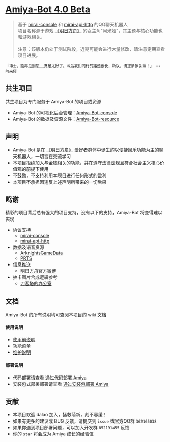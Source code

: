 # [Amiya-Bot 4.0 Beta](https://github.com/vivien8261/Amiya-Bot)

> 基于 [mirai-console](https://github.com/mamoe/mirai-console) 和 [mirai-api-http](https://github.com/project-mirai/mirai-api-http) 的QQ聊天机器人<br>
> 项目名称源于游戏 [《明日方舟》](https://ak.hypergryph.com/) 的女主角"阿米娅"，其主题与核心功能也和游戏相关。
> <br><br>注意：该版本仍处于测试阶段，近期可能会进行大量修改，请注意定期查看项目进展。

    「博士，能再见到您……真是太好了。今后我们同行的路还很长，所以，请您多多关照！」 -- 阿米娅

## 共生项目

共生项目为专门服务于 Amiya-Bot 的项目或资源

- Amiya-Bot 的可视化后台管理：[Amiya-Bot-console](https://github.com/vivien8261/Amiya-Bot-console)
- Amiya-Bot 的数据及资源文件：[Amiya-Bot-resource](https://github.com/vivien8261/Amiya-Bot-resource)

## 声明

- Amiya-Bot 是在 [《明日方舟》](https://ak.hypergryph.com/) 爱好者群体中诞生的以便捷娱乐功能为主的聊天机器人，一切旨在交流学习
- 本项目拒绝加入与金钱相关的功能，并在遵守法律法规且符合社会主义核心价值观的前提下使用
- 不鼓励，不支持利用本项目进行任何形式的盈利
- 本项目不承担因违反上述声明所带来的一切后果

## 鸣谢

精彩的项目背后总有强大的项目支持，没有以下的支持，Amiya-Bot 将变得难以实现

- 协议支持
    - [mirai-console](https://github.com/mamoe/mirai-console)
    - [mirai-api-http](https://github.com/project-mirai/mirai-api-http)
- 数据及语音资源
    - [ArknightsGameData](https://github.com/Kengxxiao/ArknightsGameData)
    - [PRTS](http://prts.wiki/)
- 信息推送
    - [明日方舟官方微博](https://m.weibo.cn/u/6279793937)
- 抽卡图片合成逻辑参考
    - [刀客塔的办公室](https://github.com/Rominwolf/doctors_office)

## 文档

Amiya-Bot 的所有说明均可查阅本项目的 wiki 文档

#### 使用说明

- [使用前说明](https://github.com/vivien8261/Amiya-Bot/wiki)
- [功能菜单](https://github.com/vivien8261/Amiya-Bot/wiki/功能菜单)
- [维护说明](https://github.com/vivien8261/Amiya-Bot/wiki/维护-Amiya-Bot)

#### 部署说明

- 代码部署请查看 [通过代码部署 Amiya](https://github.com/vivien8261/Amiya-Bot/wiki/通过代码部署-Amiya)
- 安装包式部署部署请查看 [通过安装包部署 Amiya](https://github.com/vivien8261/Amiya-Bot/wiki/通过安装包部署-Amiya)

## 贡献

- 本项目欢迎 dalao 加入，拯救萌新，刻不容缓！
- 如果有更多的建议或 BUG 反馈，请提交到 `issue` 或官方QQ群 `362165038`
- 如果你遇到项目部署问题，可以加入开发群 `852191455` 反馈
- 你的 `star` 将会成为 Amiya 成长的经验值
